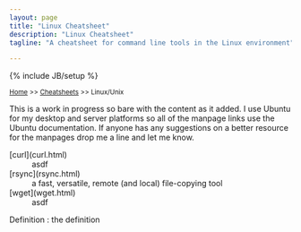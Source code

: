 ```yaml
---
layout: page
title: "Linux Cheatsheet"
description: "Linux Cheatsheet"
tagline: "A cheatsheet for command line tools in the Linux environment"

---
```

{% include JB/setup %}

<small>[Home](/) >> [Cheatsheets](/cheatsheets) >> Linux/Unix</small>

This is a work in progress so bare with the content as it added. I use Ubuntu for my desktop and server platforms so all of the manpage links use the Ubuntu documentation. If anyone has any suggestions on a better resource for the manpages drop me a line and let me know.

<dl>
  <dt>[curl](curl.html)</dt>
  <dd>asdf</dd>
  <dt>[rsync](rsync.html)</dt>
  <dd>a fast, versatile, remote (and local) file-copying tool</dd>
  <dt>[wget](wget.html)</dt>
  <dd>asdf</dd>
</dl>

Definition
: the definition
